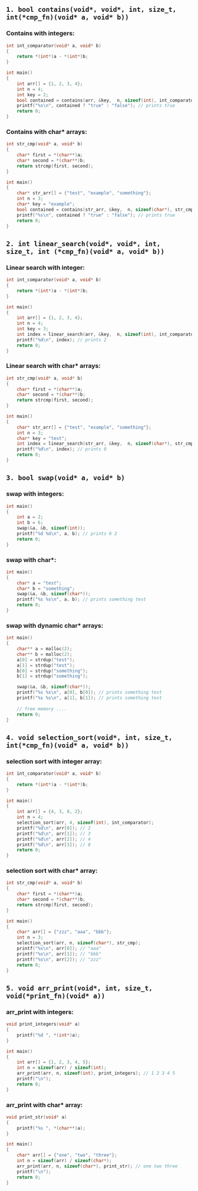 ## ``` 1. bool contains(void*, void*, int, size_t, int(*cmp_fn)(void* a, void* b)) ```
### Contains with integers:
```c
int int_comparator(void* a, void* b)
{
	return *(int*)a - *(int*)b;
}

int main()
{
	int arr[] = {1, 2, 3, 4};
	int n = 4;
	int key = 2;
	bool contained = contains(arr, &key,  n, sizeof(int), int_comparator);
	printf("%s\n", contained ? "true" : "false"); // prints true
	return 0;
}
```
### Contains with char* arrays:
```c
int str_cmp(void* a, void* b)
{
	char* first = *(char**)a;
	char* second = *(char**)b;
	return strcmp(first, second);
}

int main()
{
	char* str_arr[] = {"test", "example", "something"};
	int n = 3;
	char* key = "example";
	bool contained = contains(str_arr, &key,  n, sizeof(char*), str_cmp);
	printf("%s\n", contained ? "true" : "false"); // prints true
	return 0;
}
```
## ``` 2. int linear_search(void*, void*, int, size_t, int (*cmp_fn)(void* a, void* b)) ```
### Linear search with integer:
```c
int int_comparator(void* a, void* b)
{
	return *(int*)a - *(int*)b;
}

int main()
{
	int arr[] = {1, 2, 3, 4};
	int n = 4;
	int key = 3;
	int index = linear_search(arr, &key,  n, sizeof(int), int_comparator);
	printf("%d\n", index); // prints 2
	return 0;
}
```
### Linear search with char* arrays:
```c
int str_cmp(void* a, void* b)
{
	char* first = *(char**)a;
	char* second = *(char**)b;
	return strcmp(first, second);
}

int main()
{
	char* str_arr[] = {"test", "example", "something"};
	int n = 3;
	char* key = "test";
	int index = linear_search(str_arr, &key,  n, sizeof(char*), str_cmp);
	printf("%d\n", index); // prints 0
	return 0;
}
```
## ``` 3. bool swap(void* a, void* b) ```
### swap with integers:
```c
int main()
{
	int a = 2;
	int b = 6;
	swap(&a, &b, sizeof(int));
	printf("%d %d\n", a, b); // prints 6 2
	return 0;
}
```
### swap with char*:
```c
int main()
{
	char* a = "test";
	char* b = "something";
	swap(&a, &b, sizeof(char*));
	printf("%s %s\n", a, b); // prints something test
	return 0;
}
```
### swap with dynamic char* arrays:
```c
int main()
{
	char** a = malloc(2);
	char** b = malloc(2);
	a[0] = strdup("test");
	a[1] = strdup("test");
	b[0] = strdup("something");
	b[1] = strdup("something");

	swap(&a, &b, sizeof(char*));
	printf("%s %s\n", a[0], b[0]); // prints something test
	printf("%s %s\n", a[1], b[1]); // prints something test
	
	// free memory ....
	return 0;
}
```
## ``` 4. void selection_sort(void*, int, size_t, int(*cmp_fn)(void* a, void* b)) ```
### selection sort with integer array:
```c
int int_comparator(void* a, void* b)
{
	return *(int*)a - *(int*)b;
}

int main()
{
	int arr[] = {4, 3, 8, 2};
	int n = 4;
	selection_sort(arr, 4, sizeof(int), int_comparator);
	printf("%d\n", arr[0]); // 2
	printf("%d\n", arr[1]); // 3
	printf("%d\n", arr[2]); // 4
	printf("%d\n", arr[3]); // 8
	return 0;
}

```
### selection sort with char* array:
```c
int str_cmp(void* a, void* b)
{
	char* first = *(char**)a;
	char* second = *(char**)b;
	return strcmp(first, second);
}

int main()
{
	char* arr[] = {"zzz", "aaa", "bbb"};
	int n = 3;
	selection_sort(arr, n, sizeof(char*), str_cmp);
	printf("%s\n", arr[0]); // "aaa"
	printf("%s\n", arr[1]); // "bbb"
	printf("%s\n", arr[2]); // "zzz"
	return 0;
}
```
## ``` 5. void arr_print(void*, int, size_t, void(*print_fn)(void* a)) ```
### arr_print with integers:
```c
void print_integers(void* a) 
{
	printf("%d ", *(int*)a);
}

int main()
{
	int arr[] = {1, 2, 3, 4, 5};
	int n = sizeof(arr) / sizeof(int);
	arr_print(arr, n, sizeof(int), print_integers); // 1 2 3 4 5
	printf("\n");
	return 0;
}
```
### arr_print with char* array:
```c
void print_str(void* a) 
{
	printf("%s ", *(char**)a);
}

int main()
{
	char* arr[] = {"one", "two", "three"};
	int n = sizeof(arr) / sizeof(char*);
	arr_print(arr, n, sizeof(char*), print_str); // one two three
	printf("\n");
	return 0;
}
```

